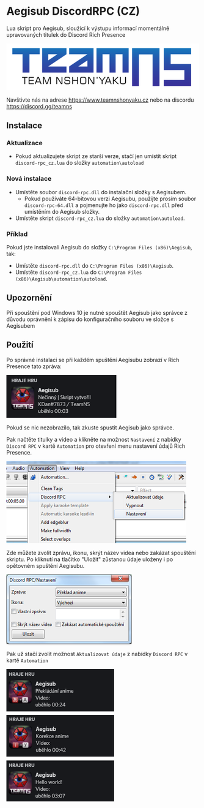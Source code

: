 # Aegisub DiscordRPC (CZ)
Lua skript pro Aegisub, sloužící k výstupu informací
momentálně upravovaných titulek do Discord Rich Presence

![TeamNS](./img/teamns.png "TeamNS")

Navštivte nás na adrese https://www.teamnshonyaku.cz nebo na discordu https://discord.gg/teamns
## Instalace
### Aktualizace
- Pokud aktualizujete skript ze starší verze, stačí jen
  umístit skript `discord-rpc_cz.lua` do složky `automation\autoload`
### Nová instalace
- Umístěte soubor `discord-rpc.dll` do instalační složky s Aegisubem.
  - Pokud používáte 64-bitovou verzi Aegisubu, použijte prosím
    soubor `discord-rpc-64.dll` a pojmenujte ho jako `discord-rpc.dll` 
    před umístěním do Aegisub složky.
- Umístěte skript `discord-rpc_cz.lua` do složky `automation\autoload`.
### Příklad
Pokud jste instalovali Aegisub do složky `C:\Program Files (x86)\Aegisub`, tak:
- Umístěte `discord-rpc.dll` do `C:\Program Files (x86)\Aegisub`.
- Umístěte `discord-rpc_cz.lua` do `C:\Program Files (x86)\Aegisub\automation\autoload`.
## Upozornění
Při spouštění pod Windows 10 je nutné spouštět Aegisub jako správce z důvodu oprávnění k zápisu do konfiguračního souboru ve složce s Aegisubem
## Použití
Po správné instalaci se při každém spuštění 
Aegisubu zobrazí v Rich Presence tato zpráva:

![První spuštění](./img/spusteni.png "První spuštění")

Pokud se nic nezobrazilo, tak zkuste spustit Aegisub jako správce.

Pak načtěte titulky a video a klikněte na možnost `Nastavení` 
z nabídky `Discord RPC` v kartě `Automation` pro otevření menu nastavení údajů Rich Presence.

![Kliknutí na menu](./img/menu.png "Kliknutí na menu")

Zde můžete zvolit zprávu, ikonu, skrýt název videa nebo zakázat spouštění skriptu.
Po kliknutí na tlačítko "Uložit" zůstanou údaje uloženy i po opětovném spuštění Aegisubu.

![Okno](./img/okno.png "Okno")

Pak už stačí zvolit možnost `Aktualizovat údaje` z nabídky `Discord RPC` v kartě `Automation`

![Detaily jsou aktualizovány](./img/detail.png "Detaily jsou aktualizovány")
